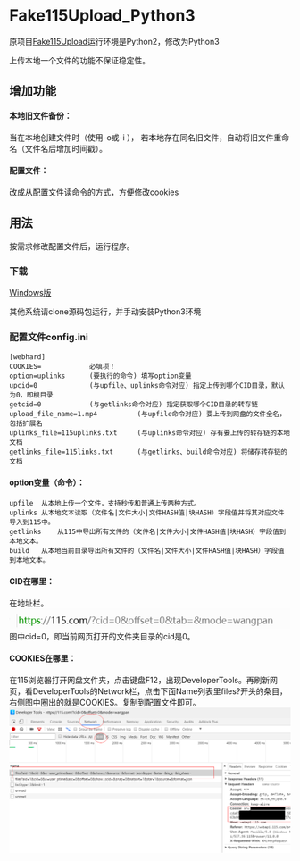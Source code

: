 # Fake115Upload_Python3
原项目<a title="Fake115Upload" target="_blank" href="https://github.com/T3rry7f/Fake115Upload">Fake115Upload</a>运行环境是Python2，修改为Python3

上传本地一个文件的功能不保证稳定性。

## 增加功能

#### 本地旧文件备份：

当在本地创建文件时（使用-o或-i ），
若本地存在同名旧文件，自动将旧文件重命名（文件名后增加时间戳）。

#### 配置文件：

改成从配置文件读命令的方式，方便修改cookies

## 用法
按需求修改配置文件后，运行程序。

### 下载

[Windows版](https://github.com/LSD08KM/Fake115Upload_Python3/releases)

其他系统请clone源码包运行，并手动安装Python3环境

### 配置文件config.ini

```
[webhard]
COOKIES=			必填项！
option=uplinks		(要执行的命令) 填写option变量
upcid=0				(与upfile、uplinks命令对应) 指定上传到哪个CID目录，默认为0，即根目录
getcid=0			(与getlinks命令对应) 指定获取哪个CID目录的转存链 
upload_file_name=1.mp4			(与upfile命令对应) 要上传到网盘的文件全名，包括扩展名
uplinks_file=115uplinks.txt		(与uplinks命令对应) 存有要上传的转存链的本地文档
getlinks_file=115links.txt		(与getlinks、build命令对应) 将储存转存链的文档
```
#### option变量（命令）：

```
upfile	从本地上传一个文件，支持秒传和普通上传两种方式。
uplinks	从本地文本读取（文件名|文件大小|文件HASH值|块HASH）字段值并将其对应文件导入到115中。
getlinks	从115中导出所有文件的（文件名|文件大小|文件HASH值|块HASH）字段值到本地文本。
build	从本地当前目录导出所有文件的（文件名|文件大小|文件HASH值|块HASH）字段值到本地文本。
```

#### CID在哪里：

在地址栏。
![CID](./readme/1.png)
图中cid=0，即当前网页打开的文件夹目录的cid是0。

#### COOKIES在哪里：

在115浏览器打开网盘文件夹，点击键盘F12，出现DeveloperTools。再刷新网页，看DeveloperTools的Network栏，点击下面Name列表里files?开头的条目，右侧图中圈出的就是COOKIES。复制到配置文件即可。
![COOKIES](./readme/2.png)